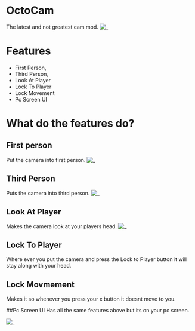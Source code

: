 # OctoCam
The latest and not greatest cam mod.
![ _ ](https://github.com/OctoBurr/OctoCam/assets/132259285/3ec32b9c-9702-470d-8204-b18af8566339)



# Features
* First Person,
* Third Person,
* Look At Player
* Lock To Player
* Lock Movement
* Pc Screen UI

# What do the features do?
## First person
Put the camera into first person.
![ _ ](https://github.com/OctoBurr/OctoCam/assets/132259285/b8889080-d4fb-4245-a873-215263ef9454)


## Third Person
Puts the camera into third person.
![ _ ](https://github.com/OctoBurr/OctoCam/assets/132259285/92606bd1-6a2c-42b5-aae6-177cd70bffc2)


## Look At Player
Makes the camera look at your players head.
![ _ ](https://github.com/OctoBurr/OctoCam/assets/132259285/acfc0f3f-1e0a-4ee0-a799-a32cc18ca816)



## Lock To Player
Where ever you put the camera and press the Lock to Player button it will stay along with your head.

## Lock Movmement
Makes it so whenever you press your x button it doesnt move to you.


##Pc Screen UI
Has all the same features above but its on your pc screen.

![ _ ](https://github.com/OctoBurr/OctoCam/assets/132259285/553c9b27-a8ff-43d0-a0ef-3713bca4120f)
